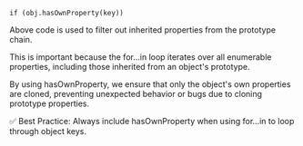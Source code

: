 ```
if (obj.hasOwnProperty(key))

```

Above code is used to filter out inherited properties from the prototype chain.

This is important because the for...in loop iterates over all enumerable properties, including those inherited from an object's prototype.

By using hasOwnProperty, we ensure that only the object's own properties are cloned, preventing unexpected behavior or bugs due to cloning prototype properties.

✅ Best Practice: Always include hasOwnProperty when using for...in to loop through object keys.